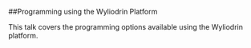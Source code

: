 ##Programming using the Wyliodrin Platform

This talk covers the programming options available using the Wyliodrin platform.